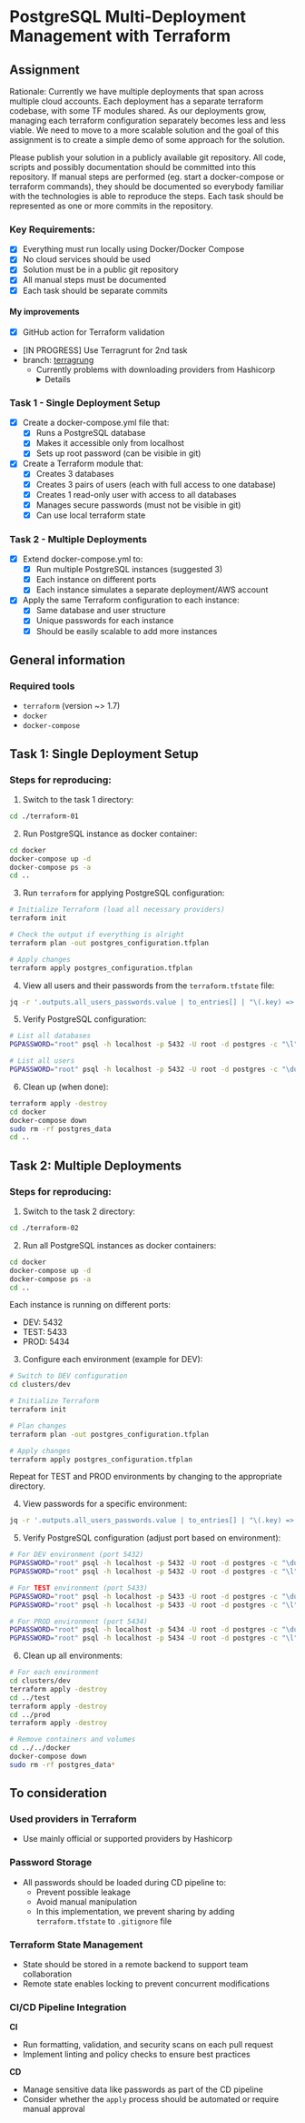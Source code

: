 # PostgreSQL Multi-Deployment Management with Terraform

## Assignment

Rationale: Currently we have multiple deployments that span across multiple cloud accounts. Each deployment has a separate terraform codebase, with some TF modules shared. As our deployments grow, managing each terraform configuration separately becomes less and less viable. We need to move to a more scalable solution and the goal of this assignment is to create a simple demo of some approach for the solution.

Please publish your solution in a publicly available git repository. All code, scripts and possibly documentation should be committed into this repository. If manual steps are performed (eg. start a docker-compose or terraform commands), they should be documented so everybody familiar with the technologies is able to reproduce the steps. Each task should be represented as one or more commits in the repository.

### Key Requirements:

- [x] Everything must run locally using Docker/Docker Compose
- [x] No cloud services should be used
- [x] Solution must be in a public git repository
- [x] All manual steps must be documented
- [x] Each task should be separate commits

#### My improvements
- [x] GitHub action for Terraform validation
- [IN PROGRESS] Use Terragrunt for 2nd task
 - branch: [terragrung](https://github.com/waldauf/rossum-homework/tree/terragrunt)
    - Currently problems with downloading providers from Hashicorp
      <details>
        ```
          23:24:10.579 STDOUT terraform: Initializing the backend...
          23:24:10.615 STDOUT terraform: Initializing provider plugins...
          23:24:10.615 STDOUT terraform: - Finding cyrilgdn/postgresql versions matching "~> 1.21.0"...
          23:24:10.803 STDOUT terraform: - Finding hashicorp/random versions matching "3.6.3"...
          23:24:35.602 STDOUT terraform: - Installing hashicorp/random v3.6.3...
          23:24:36.087 STDOUT terraform: - Installed hashicorp/random v3.6.3 (signed by HashiCorp)
          23:24:36.087 STDOUT terraform: ╷
          23:24:36.087 STDOUT terraform: │ Error: Failed to install provider
          23:24:36.087 STDOUT terraform: │
          23:24:36.087 STDOUT terraform: │ Error while installing cyrilgdn/postgresql v1.21.0: could not query
          23:24:36.087 STDOUT terraform: │ provider registry for registry.terraform.io/cyrilgdn/postgresql: failed to
          23:24:36.087 STDOUT terraform: │ retrieve cryptographic signature for provider: the request failed after 2
          23:24:36.087 STDOUT terraform: │ attempts, please try again later: Get
          23:24:36.087 STDOUT terraform: │ "https://github.com/cyrilgdn/terraform-provider-postgresql/releases/download/v1.21.0/terraform-provider-postgresql_1.21.0_SHA256SUMS.sig":
          23:24:36.087 STDOUT terraform: │ context deadline exceeded
          23:24:36.087 STDOUT terraform: ╵
          23:24:36.090 ERROR  terraform invocation failed in /home/waldauf/__JOB/__ROSSUM/rossum-homework/grunt-02/clusters/dev/.terragrunt-cache/rzHbUrxhpsx1alZf4xU4KDor6YU/mhGmks4mczjF3JZlKaF8nz364B4 error=[/home/waldauf/__JOB/__ROSSUM/rossum-homework/grunt-02/clusters/dev/.terragrunt-cache/rzHbUrxhpsx1alZf4xU4KDor6YU/mhGmks4mczjF3JZlKaF8nz36
          4B4] exit status 1
          23:24:36.090 ERROR  1 error occurred:
                  * [/home/waldauf/__JOB/__ROSSUM/rossum-homework/grunt-02/clusters/dev/.terragrunt-cache/rzHbUrxhpsx1alZf4xU4KDor6YU/mhGmks4mczjF3JZlKaF8nz364B4] exit status 1
        ```
      </details>

### Task 1 - Single Deployment Setup

- [x] Create a docker-compose.yml file that:
  - [x] Runs a PostgreSQL database
  - [x] Makes it accessible only from localhost
  - [x] Sets up root password (can be visible in git)
- [x] Create a Terraform module that:
  - [x] Creates 3 databases
  - [x] Creates 3 pairs of users (each with full access to one database)
  - [x] Creates 1 read-only user with access to all databases
  - [x] Manages secure passwords (must not be visible in git)
  - [x] Can use local terraform state

### Task 2 - Multiple Deployments

- [x] Extend docker-compose.yml to:
  - [x] Run multiple PostgreSQL instances (suggested 3)
  - [x] Each instance on different ports
  - [x] Each instance simulates a separate deployment/AWS account
- [x] Apply the same Terraform configuration to each instance:
  - [x] Same database and user structure
  - [x] Unique passwords for each instance
  - [x] Should be easily scalable to add more instances

## General information

### Required tools
- `terraform` (version ~> 1.7)
- `docker`
- `docker-compose`

## Task 1: Single Deployment Setup

### Steps for reproducing:

1. Switch to the task 1 directory:
```bash
cd ./terraform-01
```

2. Run PostgreSQL instance as docker container:
```bash
cd docker
docker-compose up -d
docker-compose ps -a
cd ..
```

3. Run `terraform` for applying PostgreSQL configuration:
```bash
# Initialize Terraform (load all necessary providers)
terraform init

# Check the output if everything is alright
terraform plan -out postgres_configuration.tfplan

# Apply changes
terraform apply postgres_configuration.tfplan
```
 
4. View all users and their passwords from the `terraform.tfstate` file:
```bash
jq -r '.outputs.all_users_passwords.value | to_entries[] | "\(.key) => \(.value)"' terraform.tfstate
```

5. Verify PostgreSQL configuration:
```bash
# List all databases
PGPASSWORD="root" psql -h localhost -p 5432 -U root -d postgres -c "\l"

# List all users
PGPASSWORD="root" psql -h localhost -p 5432 -U root -d postgres -c "\du"
```

6. Clean up (when done):
```bash
terraform apply -destroy
cd docker
docker-compose down
sudo rm -rf postgres_data
cd ..
```

## Task 2: Multiple Deployments

### Steps for reproducing:

1. Switch to the task 2 directory:
```bash
cd ./terraform-02
```

2. Run all PostgreSQL instances as docker containers:
```bash
cd docker
docker-compose up -d
docker-compose ps -a
cd ..
```

Each instance is running on different ports:
  - DEV:  5432
  - TEST: 5433
  - PROD: 5434

3. Configure each environment (example for DEV):
```bash
# Switch to DEV configuration
cd clusters/dev

# Initialize Terraform
terraform init

# Plan changes
terraform plan -out postgres_configuration.tfplan

# Apply changes
terraform apply postgres_configuration.tfplan
```

Repeat for TEST and PROD environments by changing to the appropriate directory.
 
4. View passwords for a specific environment:
```bash
jq -r '.outputs.all_users_passwords.value | to_entries[] | "\(.key) => \(.value)"' terraform.tfstate
```

5. Verify PostgreSQL configuration (adjust port based on environment):
```bash
# For DEV environment (port 5432)
PGPASSWORD="root" psql -h localhost -p 5432 -U root -d postgres -c "\du"
PGPASSWORD="root" psql -h localhost -p 5432 -U root -d postgres -c "\l"

# For TEST environment (port 5433)
PGPASSWORD="root" psql -h localhost -p 5433 -U root -d postgres -c "\du"
PGPASSWORD="root" psql -h localhost -p 5433 -U root -d postgres -c "\l"

# For PROD environment (port 5434)
PGPASSWORD="root" psql -h localhost -p 5434 -U root -d postgres -c "\du"
PGPASSWORD="root" psql -h localhost -p 5434 -U root -d postgres -c "\l"
```

6. Clean up all environments:
```bash
# For each environment
cd clusters/dev
terraform apply -destroy
cd ../test
terraform apply -destroy
cd ../prod
terraform apply -destroy

# Remove containers and volumes
cd ../../docker
docker-compose down
sudo rm -rf postgres_data*
```

## To consideration

### Used providers in Terraform
- Use mainly official or supported providers by Hashicorp

### Password Storage
- All passwords should be loaded during CD pipeline to:
  - Prevent possible leakage
  - Avoid manual manipulation
  - In this implementation, we prevent sharing by adding `terraform.tfstate` to `.gitignore` file

### Terraform State Management
- State should be stored in a remote backend to support team collaboration
- Remote state enables locking to prevent concurrent modifications

### CI/CD Pipeline Integration

**CI**
- Run formatting, validation, and security scans on each pull request
- Implement linting and policy checks to ensure best practices

**CD**
- Manage sensitive data like passwords as part of the CD pipeline
- Consider whether the `apply` process should be automated or require manual approval


